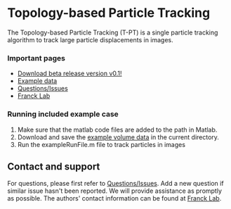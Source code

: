 # Topology-based Particle Tracking

The Topology-based Particle Tracking (T-PT) is a single particle tracking algorithm to track large particle displacements in images. 

### Important pages
* [Download beta release version v0.1!](https://github.com/FranckLab/T-PT/releases)
* [Example data](https://drive.google.com/drive/folders/1dOVhKywxHJU4J4b4bpE2S5YIYsctZmdG?usp=sharing)
* [Questions/Issues](https://github.com/FranckLab/T-PT/issues)
* [Franck Lab](http://franck.engin.brown.edu)

### Running included example case
1. Make sure that the matlab code files are added to the path in Matlab.
2. Download and save the [example volume data](https://drive.google.com/drive/folders/1dOVhKywxHJU4J4b4bpE2S5YIYsctZmdG?usp=sharing) in the current directory. 
3. Run the exampleRunFile.m file to track particles in images

## Contact and support
For questions, please first refer to [Questions/Issues](https://github.com/FranckLab/T-PT/issues). Add a new question if similar issue hasn't been reported. We will provide assistance as promptly as possible. The authors' contact information can be found at [Franck Lab](http://franck.engin.brown.edu).
